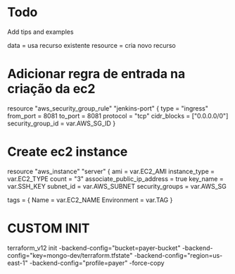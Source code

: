 # Todo

Add tips and examples


data = usa recurso existente
resource = cria novo recurso

# Adicionar regra de entrada na criação da ec2

resource "aws_security_group_rule" "jenkins-port" {
  type              = "ingress"
  from_port         = 8081
  to_port           = 8081
  protocol          = "tcp"
  cidr_blocks       = ["0.0.0.0/0"]
  security_group_id = var.AWS_SG_ID
}

# Create ec2 instance

resource "aws_instance" "server" {
  ami                              = var.EC2_AMI
  instance_type                    = var.EC2_TYPE
  count                            = "3"
  associate_public_ip_address      = true
  key_name                         = var.SSH_KEY
  subnet_id                        = var.AWS_SUBNET
  security_groups                  = var.AWS_SG
  
  tags          = {
    Name        = var.EC2_NAME
    Environment = var.TAG
  }


# CUSTOM INIT

terraform_v12 init -backend-config="bucket=payer-bucket" -backend-config="key=mongo-dev/terraform.tfstate" -backend-config="region=us-east-1" -backend-config="profile=payer" -force-copy
